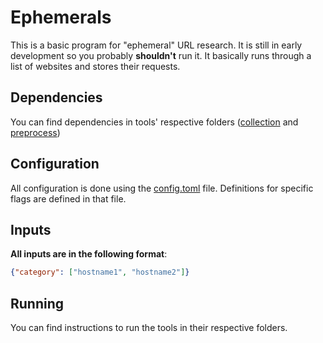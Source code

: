 # Ephemerals

This is a basic program for "ephemeral" URL research. It is still in early development so you probably **shouldn't** run it. It basically runs through a list of websites and stores their requests.

## Dependencies

You can find dependencies in tools' respective folders ([collection](collection) and [preprocess](preprocess))

## Configuration

All configuration is done using the [config.toml](config.toml) file. Definitions for specific flags are defined in that file.

## Inputs

**All inputs are in the following format**:

```json
{"category": ["hostname1", "hostname2"]}
```

## Running

You can find instructions to run the tools in their respective folders.
